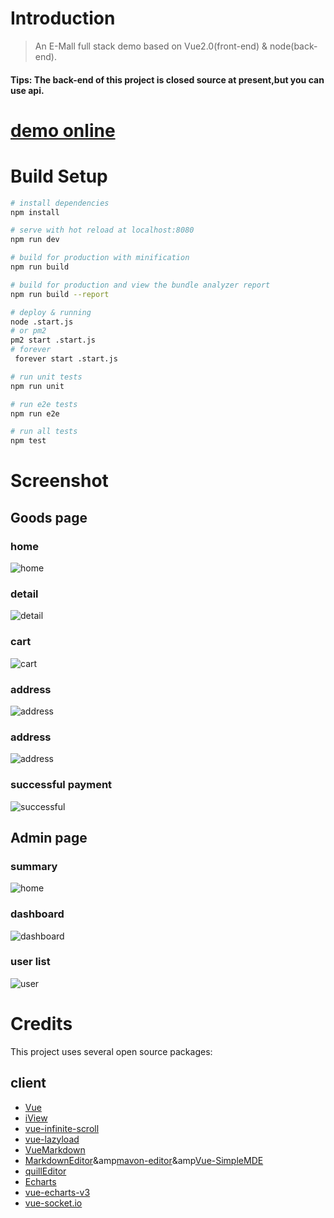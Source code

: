 # Introduction

> An E-Mall full stack demo based on Vue2.0(front-end) & node(back-end).
#### Tips: The back-end of this project is closed source at present,but you can use api.

# [demo online](http://shop.alphagoo.cn)

# Build Setup

``` bash
# install dependencies
npm install

# serve with hot reload at localhost:8080
npm run dev

# build for production with minification
npm run build

# build for production and view the bundle analyzer report
npm run build --report

# deploy & running
node .start.js
# or pm2
pm2 start .start.js
# forever
 forever start .start.js

# run unit tests
npm run unit

# run e2e tests
npm run e2e

# run all tests
npm test
```
# Screenshot

## Goods page

### home
<img src="https://github.com/l20/shop-node-client/blob/master/screenshot/home.png" alt="home">

### detail
<img src="https://github.com/l20/shop-node-client/blob/master/screenshot/detail.png" alt="detail">

### cart
<img src="https://github.com/l20/shop-node-client/blob/master/screenshot/cart.png" alt="cart">

### address
<img src="https://github.com/l20/shop-node-client/blob/master/screenshot/address.png" alt="address">

### address
<img src="https://github.com/l20/shop-node-client/blob/master/screenshot/address.png" alt="address">

### successful payment
<img src="https://github.com/l20/shop-node-client/blob/master/screenshot/succ.png" alt="successful">

## Admin page

### summary
<img src="https://github.com/l20/shop-node-client/blob/master/screenshot/admin-home.png" alt="home">

### dashboard
<img src="https://github.com/l20/shop-node-client/blob/master/screenshot/chart.png" alt="dashboard">

### user list
<img src="https://github.com/l20/shop-node-client/blob/master/screenshot/user.png" alt="user">

# Credits
This project uses several open source packages:
## client
* [Vue](https://github.com/vuejs/vue)
* [iView](https://github.com/iview/iview)
* [vue-infinite-scroll](https://github.com/ElemeFE/vue-infinite-scroll)
* [vue-lazyload](https://github.com/hilongjw/vue-lazyload)
* [VueMarkdown](https://github.com/miaolz123/vue-markdown)
* [MarkdownEditor](https://github.com/alecgorge/MarkdownEditor)&amp[mavon-editor](https://github.com/hinesboy/mavonEditor)&amp[Vue-SimpleMDE](https://github.com/F-loat/vue-simplemde)
* [quillEditor](https://github.com/surmon-china/vue-quill-editor)
* [Echarts](http://echarts.baidu.com)
* [vue-echarts-v3](https://github.com/xlsdg/vue-echarts-v3)
* [vue-socket.io](https://github.com/MetinSeylan/Vue-Socket.io)
